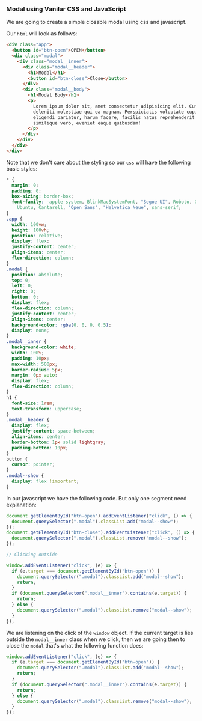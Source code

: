 ### Modal using Vanilar CSS and JavaScript

We are going to create a simple closable modal using css and javascript.

Our `html` will look as follows:

```html
<div class="app">
  <button id="btn-open">OPEN</button>
  <div class="modal">
    <div class="modal__inner">
      <div class="modal__header">
        <h1>Modal</h1>
        <button id="btn-close">Close</button>
      </div>
      <div class="modal__body">
        <h1>Modal Body</h1>
        <p>
          Lorem ipsum dolor sit, amet consectetur adipisicing elit. Cumque
          deleniti molestiae qui ea magnam. Perspiciatis voluptate cupiditate
          eligendi pariatur, harum facere, facilis natus reprehenderit a
          similique vero, eveniet eaque quibusdam!
        </p>
      </div>
    </div>
  </div>
</div>
```

Note that we don't care about the styling so our `css` will have the following basic styles:

```css
* {
  margin: 0;
  padding: 0;
  box-sizing: border-box;
  font-family: -apple-system, BlinkMacSystemFont, "Segoe UI", Roboto, Oxygen,
    Ubuntu, Cantarell, "Open Sans", "Helvetica Neue", sans-serif;
}
.app {
  width: 100vw;
  height: 100vh;
  position: relative;
  display: flex;
  justify-content: center;
  align-items: center;
  flex-direction: column;
}
.modal {
  position: absolute;
  top: 0;
  left: 0;
  right: 0;
  bottom: 0;
  display: flex;
  flex-direction: column;
  justify-content: center;
  align-items: center;
  background-color: rgba(0, 0, 0, 0.5);
  display: none;
}
.modal__inner {
  background-color: white;
  width: 100%;
  padding: 10px;
  max-width: 500px;
  border-radius: 5px;
  margin: 0px auto;
  display: flex;
  flex-direction: column;
}
h1 {
  font-size: 1rem;
  text-transform: uppercase;
}
.modal__header {
  display: flex;
  justify-content: space-between;
  align-items: center;
  border-bottom: 1px solid lightgray;
  padding-bottom: 10px;
}
button {
  cursor: pointer;
}
.modal--show {
  display: flex !important;
}
```

In our javascript we have the following code. But only one segment need explanation:

```js
document.getElementById("btn-open").addEventListener("click", () => {
  document.querySelector(".modal").classList.add("modal--show");
});
document.getElementById("btn-close").addEventListener("click", () => {
  document.querySelector(".modal").classList.remove("modal--show");
});

// Clicking outside

window.addEventListener("click", (e) => {
  if (e.target === document.getElementById("btn-open")) {
    document.querySelector(".modal").classList.add("modal--show");
    return;
  }
  if (document.querySelector(".modal__inner").contains(e.target)) {
    return;
  } else {
    document.querySelector(".modal").classList.remove("modal--show");
  }
});
```

We are listening on the click of the `window` object. If the current target is lies outside the `modal__inner` class when we click, then we are going then to close the `modal` that's what the following function does:

```js
window.addEventListener("click", (e) => {
  if (e.target === document.getElementById("btn-open")) {
    document.querySelector(".modal").classList.add("modal--show");
    return;
  }
  if (document.querySelector(".modal__inner").contains(e.target)) {
    return;
  } else {
    document.querySelector(".modal").classList.remove("modal--show");
  }
});
```
